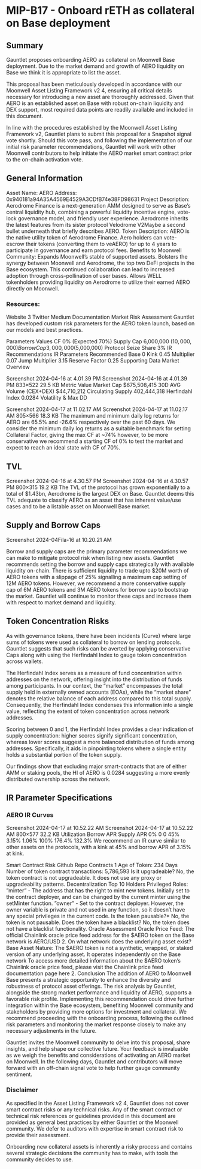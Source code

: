 # MIP-B17 - Onboard rETH as collateral on Base deployment

## Summary

Gauntlet proposes onboarding AERO as collateral on Moonwell Base deployment. Due
to the market demand and growth of AERO liquidity on Base we think it is
appropriate to list the asset.

This proposal has been meticulously developed in accordance with our Moonwell
Asset Listing Framework v2 4, ensuring all critical details necessary for
introducing a new asset are thoroughly addressed. Given that AERO is an
established asset on Base with robust on-chain liquidity and DEX support, most
required data points are readily available and included in this document.

In line with the procedures established by the Moonwell Asset Listing Framework
v2, Gauntlet plans to submit this proposal for a Snapshot signal vote shortly.
Should this vote pass, and following the implementation of our initial risk
parameter recommendations, Gauntlet will work with other Moonwell contributors
to help initiate the AERO market smart contract prior to the on-chain activation
vote.

## General Information

Asset Name: AERO Address: 0x940181a94A35A4569E4529A3CDfB74e38FD98631 Project
Description: Aerodrome Finance is a next-generation AMM designed to serve as
Base’s central liquidity hub, combining a powerful liquidity incentive engine,
vote-lock governance model, and friendly user experience. Aerodrome inherits the
latest features from its sister protocol Velodrome V2Maybe a second bullet
underneath that briefly describes AERO. Token Description: AERO is the native
utility token of Aerodrome Finance. Aero holders can vote-escrow their tokens
(converting them to veAERO) for up to 4 years to participate in governance and
earn protocol fees. Benefits to Moonwell Community: Expands Moonwell’s stable of
supported assets. Bolsters the synergy between Moonwell and Aerodrome, the top
two DeFi projects in the Base ecosystem. This continued collaboration can lead
to increased adoption through cross-pollination of user bases. Allows WELL
tokenholders providing liquidity on Aerodrome to utilize their earned AERO
directly on Moonwell.

### Resources:

Website 3 Twitter Medium Documentation Market Risk Assessment Gauntlet has
developed custom risk parameters for the AERO token launch, based on our models
and best practices.

Parameters Values CF 0% (Expected 70%) Supply Cap 6,000,000 ($10,000,000) Borrow
Cap 3,000,000 ($5,000,000) Protocol Seize Share 3% IR Recommendations IR
Parameters Recommended Base 0 Kink 0.45 Multiplier 0.07 Jump Multiplier 3.15
Reserve Factor 0.25 Supporting Data Market Overview

Screenshot 2024-04-16 at 4.01.39 PM Screenshot 2024-04-16 at 4.01.39 PM 833×522
29.5 KB Metric Value Market Cap $675,508,415 30D AVG Volume (CEX+DEX)
$44,710,212 Circulating Supply 402,444,318 Herfindahl Index 0.0284 Volatility &
Max DD

Screenshot 2024-04-17 at 11.02.17 AM Screenshot 2024-04-17 at 11.02.17 AM
805×566 18.3 KB The maximum and minimum daily log returns for AERO are 65.5% and
-26.6% respectively over the past 60 days. We consider the minimum daily log
returns as a suitable benchmark for setting Collateral Factor, giving the max CF
at ~74% however, to be more conservative we recommend a starting CF of 0% to
test the market and expect to reach an ideal state with CF of 70%.

## TVL

Screenshot 2024-04-16 at 4.30.57 PM Screenshot 2024-04-16 at 4.30.57 PM 800×315
19.2 KB The TVL of the protocol has grown exponentially to a total of $1.43bn,
Aerodrome is the largest DEX on Base. Gauntlet deems this TVL adequate to
classify AERO as an asset that has inherent value/use cases and to be a listable
asset on Moonwell Base market.

## Supply and Borrow Caps

Screenshot 2024-04Fila-16 at 10.20.21 AM

Borrow and supply caps are the primary parameter recommendations we can make to
mitigate protocol risk when listing new assets. Gauntlet recommends setting the
borrow and supply caps strategically with available liquidity on-chain. There is
sufficient liquidity to trade upto $20M worth of AERO tokens with a slippage of
25% signalling a maximum cap setting of 12M AERO tokens. However, we recommend a
more conservative supply cap of 6M AERO tokens and 3M AERO tokens for borrow cap
to bootstrap the market. Gauntlet will continue to monitor these caps and
increase them with respect to market demand and liquidity.

## Token Concentration Risks

As with governance tokens, there have been incidents (Curve) where large sums of
tokens were used as collateral to borrow on lending protocols. Gauntlet suggests
that such risks can be averted by applying conservative Caps along with using
the Herfindahl Index to gauge token concentration across wallets.

The Herfindahl Index serves as a measure of fund concentration within addresses
on the network, offering insight into the distribution of funds among
participants. In our context, the “market” encompasses the total supply held in
externally owned accounts (EOAs), while the “market share” denotes the relative
balance of each address compared to this total supply. Consequently, the
Herfindahl Index condenses this information into a single value, reflecting the
extent of token concentration across network addresses.

Scoring between 0 and 1, the Herfindahl Index provides a clear indication of
supply concentration: higher scores signify significant concentration, whereas
lower scores suggest a more balanced distribution of funds among addresses.
Specifically, it aids in pinpointing tokens where a single entity holds a
substantial portion of the token supply.

Our findings show that excluding major smart-contracts that are of either AMM or
staking pools, the HI of AERO is 0.0284 suggesting a more evenly distributed
ownership across the network.

## IR Parameter Specifications

### AERO IR Curves

Screenshot 2024-04-17 at 10.52.22 AM Screenshot 2024-04-17 at 10.52.22 AM
800×577 32.2 KB Utilization Borrow APR Supply APR 0% 0 0 45% 3.15% 1.06% 100%
176.4% 132.3% We recommend an IR curve similar to other assets on the protocols,
with a kink at 45% and borrow APR of 3.15% at kink.

Smart Contract Risk Github Repo Contracts 1 Age of Token: 234 Days Number of
token contract transactions: 5,786,593 Is it upgradeable? No, the token contract
is not upgradeable. It does not use any proxy or upgradeability patterns.
Decentralization Top 10 Holders Privileged Roles: ”minter” - The address that
has the right to mint new tokens. Initially set to the contract deployer, and
can be changed by the current minter using the setMinter function. ”owner” - Set
to the contract deployer. However, the owner variable is private and not used in
any function, so it doesn’t have any special privileges in the current code. Is
the token pausable?\* No, the token is not pausable. Does the token have a
blacklist? No, the token does not have a blacklist functionality. Oracle
Assessment Oracle Price Feed: The official Chainlink oracle price feed address
for the $AERO token on the Base network is AERO/USD 2. On what network does the
underlying asset exist? Base Asset Nature: The $AERO token is not a synthetic,
wrapped, or staked version of any underlying asset. It operates independently on
the Base network To access more detailed information about the $AERO token’s
Chainlink oracle price feed, please visit the Chainlink price feed documentation
page here 2. Conclusion The addition of AERO to Moonwell Base presents a
strategic opportunity to enhance the diversity and robustness of protocol asset
offerings. The risk analysis by Gauntlet, alongside the strong market
performance and liquidity of AERO, supports a favorable risk profile.
Implementing this recommendation could drive further integration within the Base
ecosystem, benefiting Moonwell community and stakeholders by providing more
options for investment and collateral. We recommend proceeding with the
onboarding process, following the outlined risk parameters and monitoring the
market response closely to make any necessary adjustments in the future.

Gauntlet invites the Moonwell community to delve into this proposal, share
insights, and help shape our collective future. Your feedback is invaluable as
we weigh the benefits and considerations of activating an AERO market on
Moonwell. In the following days, Gauntlet and contributors will move forward
with an off-chain signal vote to help further gauge community sentiment.

### Disclaimer

As specified in the Asset Listing Framework v2 4, Gauntlet does not cover smart
contract risks or any technical risks. Any of the smart contract or technical
risk references or guidelines provided in this document are provided as general
best practices by either Gauntlet or the Moonwell community. We defer to
auditors with expertise in smart contract risk to provide their assessment.

Onboarding new collateral assets is inherently a risky process and contains
several strategic decisions the community has to make, with tools the community
decides to use.
